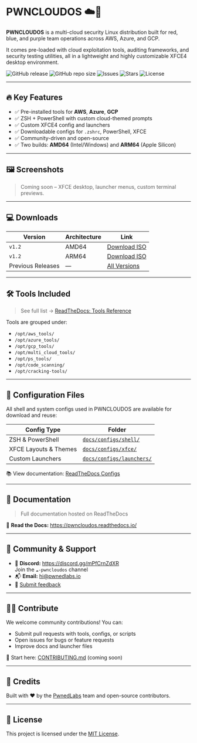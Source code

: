 # PWNCLOUDOS ☁️🐧

**PWNCLOUDOS** is a multi-cloud security Linux distribution built for red, blue, and purple team operations across AWS, Azure, and GCP.

It comes pre-loaded with cloud exploitation tools, auditing frameworks, and security testing utilities, all in a lightweight and highly customizable XFCE4 desktop environment.

![GitHub release](https://img.shields.io/github/v/release/pwnedlabs/pwncloudos) 
![GitHub repo size](https://img.shields.io/github/repo-size/pwnedlabs/pwncloudos)
![Issues](https://img.shields.io/github/issues/pwnedlabs/pwncloudos)
![Stars](https://img.shields.io/github/stars/pwnedlabs/pwncloudos)
![License](https://img.shields.io/github/license/pwnedlabs/pwncloudos)

---

## 🔥 Key Features

- ✅ Pre-installed tools for **AWS**, **Azure**, **GCP**
- ✅ ZSH + PowerShell with custom cloud-themed prompts
- ✅ Custom XFCE4 config and launchers
- ✅ Downloadable configs for `.zshrc`, PowerShell, XFCE
- ✅ Community-driven and open-source
- ✅ Two builds: **AMD64** (Intel/Windows) and **ARM64** (Apple Silicon)

---

## 🖼️ Screenshots

> Coming soon – XFCE desktop, launcher menus, custom terminal previews.

---

## 💻 Downloads

| Version | Architecture | Link |
|--------|---------------|------|
| `v1.2` | AMD64         | [Download ISO](https://download.pwncloudos.pwnedlabs.io/images/pwncloudos-amd64.ova) |
| `v1.2` | ARM64         | [Download ISO](https://download.pwncloudos.pwnedlabs.io/images/pwncloudos-arm64.zip) |
| Previous Releases | — | [All Versions](https://github.com/pwnedlabs/pwncloudos/releases) |

---

## 🛠️ Tools Included

> See full list → [ReadTheDocs: Tools Reference](https://pwncloudos.readthedocs.io/en/latest/tools_reference.html)

Tools are grouped under:

- `/opt/aws_tools/`
- `/opt/azure_tools/`
- `/opt/gcp_tools/`
- `/opt/multi_cloud_tools/`
- `/opt/ps_tools/`
- `/opt/code_scanning/`
- `/opt/cracking-tools/`

---

## 📂 Configuration Files

All shell and system configs used in PWNCLOUDOS are available for download and reuse:

| Config Type | Folder |
|-------------|--------|
| ZSH & PowerShell | [`docs/configs/shell/`](docs/configs/shell/) |
| XFCE Layouts & Themes | [`docs/configs/xfce/`](docs/configs/xfce/) |
| Custom Launchers | [`docs/configs/launchers/`](docs/configs/launchers/) |

📚 View documentation: [ReadTheDocs Configs](https://pwncloudos.readthedocs.io/en/latest/configs.html)

---

## 📖 Documentation

> Full documentation hosted on ReadTheDocs

📘 **Read the Docs:** https://pwncloudos.readthedocs.io/

---

## 💬 Community & Support

- 💬 **Discord:** https://discord.gg/mPfCrnZdXR  
  Join the `☁️-pwncloudos` channel
- 📬 **Email:** hi@pwnedlabs.io
- 📝 [Submit feedback](https://forms.gle/QiDdgix24tX1k7di7)

---

## 🙋‍♀️ Contribute

We welcome community contributions! You can:

- Submit pull requests with tools, configs, or scripts
- Open issues for bugs or feature requests
- Improve docs and launcher files

🔧 Start here: [CONTRIBUTING.md](CONTRIBUTING.md) (coming soon)

---

## 🧠 Credits

Built with ❤️ by the [PwnedLabs](https://pwnedlabs.io) team and open-source contributors.

---

## 📝 License

This project is licensed under the [MIT License](LICENSE).

